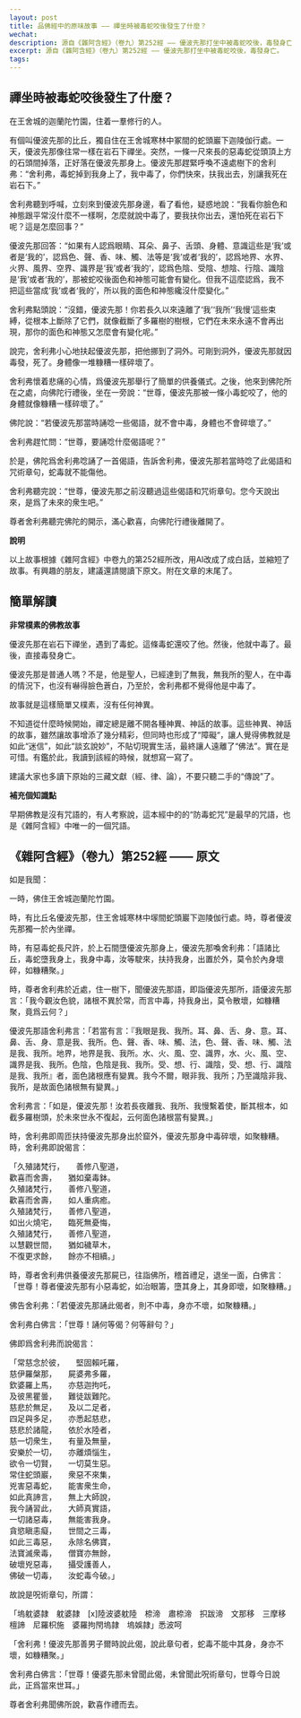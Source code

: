 ```yaml
---
layout: post
title: 品佛經中的原味故事 —— 禪坐時被毒蛇咬後發生了什麼？
wechat: 
description: 源自《雜阿含經》（卷九）第252經 —— 優波先那打坐中被毒蛇咬後，毒發身亡。
excerpt: 源自《雜阿含經》（卷九）第252經 —— 優波先那打坐中被毒蛇咬後，毒發身亡。
tags:
---
```


## 禪坐時被毒蛇咬後發生了什麼？

在王舍城的迦蘭陀竹園，住着一羣修行的人。

有個叫優波先那的比丘，獨自住在王舍城寒林中冢間的蛇頭巖下迦陵伽行處。一天，優波先那像往常一樣在岩石下禪坐。突然，一條一尺來長的惡毒蛇從頭頂上方的石頭間掉落，正好落在優波先那身上。優波先那趕緊呼喚不遠處樹下的舍利弗：“舍利弗，毒蛇掉到我身上了，我中毒了，你們快來，扶我出去，別讓我死在岩石下。”

舍利弗聽到呼喊，立刻來到優波先那身邊，看了看他，疑惑地說：“我看你臉色和神態跟平常沒什麼不一樣啊，怎麼就說中毒了，要我扶你出去，還怕死在岩石下呢？這是怎麼回事？”

優波先那回答：“如果有人認爲眼睛、耳朵、鼻子、舌頭、身體、意識這些是‘我’或者是‘我的’，認爲色、聲、香、味、觸、法等是‘我’或者‘我的’，認爲地界、水界、火界、風界、空界、識界是‘我’或者‘我的’，認爲色陰、受陰、想陰、行陰、識陰是‘我’或者‘我的’，那被蛇咬後面色和神態可能會有變化。但我不這麼認爲，我不把這些當成‘我’或者‘我的’，所以我的面色和神態纔沒什麼變化。”

舍利弗點頭說：“沒錯，優波先那！你若長久以來遠離了‘我’‘我所’‘我慢’這些束縛，從根本上斷除了它們，就像截斷了多羅樹的樹根，它們在未來永遠不會再出現，那你的面色和神態又怎麼會有變化呢。”

說完，舍利弗小心地扶起優波先那，把他挪到了洞外。可剛到洞外，優波先那就因毒發，死了。身體像一堆糠糟一樣碎壞了。

舍利弗懷着悲痛的心情，爲優波先那舉行了簡單的供養儀式。之後，他來到佛陀所在之處，向佛陀行禮後，坐在一旁說：“世尊，優波先那被一條小毒蛇咬了，他的身體就像糠糟一樣碎壞了。”

佛陀說：“若優波先那當時誦唸一些偈語，就不會中毒，身體也不會碎壞了。”

舍利弗趕忙問：“世尊，要誦唸什麼偈語呢？”

於是，佛陀爲舍利弗唸誦了一首偈語，告訴舍利弗，優波先那若當時唸了此偈語和咒術章句，蛇毒就不能傷他。

舍利弗聽完說：“世尊，優波先那之前沒聽過這些偈語和咒術章句。您今天說出來，是爲了未來的衆生吧。”

尊者舍利弗聽完佛陀的開示，滿心歡喜，向佛陀行禮後離開了。

**說明**

以上故事根據《雜阿含經》中卷九的第252經所改，用AI改成了成白話，並縮短了故事。有興趣的朋友，建議還請閱讀下原文。附在文章的末尾了。

## 簡單解讀

**非常樸素的佛教故事**

優波先那在岩石下禪坐，遇到了毒蛇。這條毒蛇還咬了他。然後，他就中毒了。最後，直接毒發身亡。

優波先那是普通人嗎？不是，他是聖人，已經達到了無我，無我所的聖人，在中毒的情況下，也沒有嚇得臉色蒼白，乃至於，舍利弗都不覺得他是中毒了。

故事就是這樣簡單又樸素，沒有任何神異。

不知道從什麼時候開始，禪定總是離不開各種神異、神話的故事。這些神異、神話的故事，雖然讓故事增添了幾分精彩，但同時也形成了“障礙“，讓人覺得佛教就是如此“迷信”，如此“談玄說妙”，不貼切現實生活，最終讓人遠離了“佛法”。實在是可惜。有鑑於此，我讀到該經的時候，就想寫一寫了。

建議大家也多讀下原始的三藏文獻（經、律、論），不要只聽二手的“傳說”了。

**補充個知識點**

早期佛教是沒有咒語的，有人考察說，這本經中的的“防毒蛇咒”是最早的咒語，也是《雜阿含經》中唯一的一個咒語。

## 《雜阿含經》（卷九）第252經 —— 原文

如是我聞：

一時，佛住王舍城迦蘭陀竹園。

時，有比丘名優波先那，住王舍城寒林中塜間蛇頭巖下迦陵伽行處。時，尊者優波先那獨一於內坐禪。

時，有惡毒蛇長尺許，於上石間墮優波先那身上，優波先那喚舍利弗：「語諸比丘，毒蛇墮我身上，我身中毒，汝等駛來，扶持我身，出置於外，莫令於內身壞碎，如糠糟聚。」

時，尊者舍利弗於近處，住一樹下，聞優波先那語，即詣優波先那所，語優波先那言：「我今觀汝色貌，諸根不異於常，而言中毒，持我身出，莫令散壞，如糠糟聚，竟爲云何？」

優波先那語舍利弗言：「若當有言：『我眼是我、我所。耳、鼻、舌、身、意。耳、鼻、舌、身、意是我、我所。色、聲、香、味、觸、法，色、聲、香、味、觸、法是我、我所。地界，地界是我、我所。水、火、風、空、識界，水、火、風、空、識界是我、我所。色陰，色陰是我、我所。受、想、行、識陰，受、想、行、識陰是我、我所』者，面色諸根應有變異。我今不爾，眼非我、我所；乃至識陰非我、我所，是故面色諸根無有變異。」

舍利弗言：「如是，優波先那！汝若長夜離我、我所、我慢繫着使，斷其根本，如截多羅樹頭，於未來世永不復起，云何面色諸根當有變異。」

時，舍利弗即周匝扶持優波先那身出於窟外，優波先那身中毒碎壞，如聚糠糟。
時，舍利弗即說偈言：

「久殖諸梵行，　　善修八聖道，<br>
歡喜而舍壽，　　猶如棄毒鉢。<br>
久殖諸梵行，　　善修八聖道，<br>
歡喜而舍壽，　　如人重病癒。<br>
久殖諸梵行，　　善修八聖道，<br>
如出火燒宅，　　臨死無憂悔，<br>
久殖諸梵行，　　善修八聖道，<br>
以慧觀世間，　　猶如穢草木，<br>
不復更求餘，　　餘亦不相續。」

時，尊者舍利弗供養優波先那屍已，往詣佛所，稽首禮足，退坐一面，白佛言：「世尊！尊者優波先那有小惡毒蛇，如治眼籌，墮其身上，其身即壞，如聚糠糟。」

佛告舍利弗：「若優波先那誦此偈者，則不中毒，身亦不壞，如聚糠糟。」

舍利弗白佛言：「世尊！誦何等偈？何等辭句？」

佛即爲舍利弗而說偈言：

「常慈念於彼，　　堅固賴吒羅，<br>
慈伊羅槃那，　　屍婆弗多羅，<br>
欽婆羅上馬，　　亦慈迦拘吒，<br>
及彼黑瞿曇，　　難徒跋難陀。<br>
慈悲於無足，　　及以二足者，<br>
四足與多足，　　亦悉起慈悲，<br>
慈悲於諸龍，　　依於水陸者，<br>
慈一切衆生，　　有量及無量，<br>
安樂於一切，　　亦離煩惱生，<br>
欲令一切賢，　　一切莫生惡。<br>
常住蛇頭巖，　　衆惡不來集，<br>
兇害惡毒蛇，　　能害衆生命，<br>
如此真諦言，　　無上大師說，<br>
我今誦習此，　　大師真實語，<br>
一切諸惡毒，　　無能害我身。<br>
貪慾瞋恚癡，　　世間之三毒，<br>
如此三毒惡，　　永除名佛寶，<br>
法寶滅衆毒，　　僧寶亦無餘，<br>
破壞兇惡毒，　　攝受護善人，<br>
佛破一切毒，　　汝蛇毒今破。」

故說是呪術章句，所謂：

「塢躭婆隷　躭婆隷　[x]陸波婆躭陸　㮈渧　肅㮈渧　抧跋渧　文那移　三摩移　檀諦　尼羅枳施　婆羅拘閇塢隷　塢娛隷」悉波呵

「舍利弗！優波先那善男子爾時說此偈，說此章句者，蛇毒不能中其身，身亦不壞，如糠糟聚。」

舍利弗白佛言：「世尊！優婆先那未曾聞此偈，未曾聞此呪術章句，世尊今日說此，正爲當來世耳。」

尊者舍利弗聞佛所說，歡喜作禮而去。


